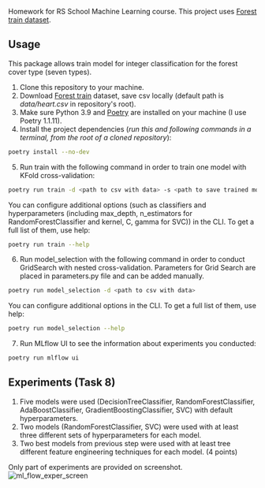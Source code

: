 Homework for RS School Machine Learning course.
This project uses [Forest train dataset](https://www.kaggle.com/competitions/forest-cover-type-prediction).

## Usage
This package allows train model for integer classification for the forest cover type (seven types). 
1. Clone this repository to your machine.
2. Download [Forest train](https://www.kaggle.com/competitions/forest-cover-type-prediction) dataset, save csv locally (default path is *data/heart.csv* in repository's root).
3. Make sure Python 3.9 and [Poetry](https://python-poetry.org/docs/) are installed on your machine (I use Poetry 1.1.11).
4. Install the project dependencies (*run this and following commands in a terminal, from the root of a cloned repository*):
```sh
poetry install --no-dev
```
5. Run train with the following command in order to train one model with KFold cross-validation:
```sh
poetry run train -d <path to csv with data> -s <path to save trained model>
```
You can configure additional options (such as classifiers and hyperparameters (including max_depth, n_estimators for RandomForestClassifier and kernel, C, gamma for SVC)) in the CLI. 
To get a full list of them, use help:
```sh
poetry run train --help
```

6. Run model_selection with the following command in order to conduct GridSearch with nested cross-validation.
Parameters for Grid Search are placed in parameters.py file and can be added manually.
```sh
poetry run model_selection -d <path to csv with data> 
```
You can configure additional options in the CLI.  To get a full list of them, use help:
```sh
poetry run model_selection --help
```
7. Run MLflow UI to see the information about experiments you conducted:
```sh
poetry run mlflow ui
```

## Experiments (Task 8)
1. Five models were used (DecisionTreeClassifier,
            RandomForestClassifier,
            AdaBoostClassifier,
            GradientBoostingClassifier,
            SVC) with default hyperparameters.
2. Two models (RandomForestClassifier, SVC) were used with at least three different sets of hyperparameters for each model. 
3. Two best models from previous step were used with at least tree different feature engineering techniques for each model. (4 points)

Only part of experiments are provided on screenshot.![ml_flow_exper_screen](https://user-images.githubusercontent.com/89841675/166705198-52ac9cff-d6eb-4d91-9740-2ccb2f97d57b.png)
